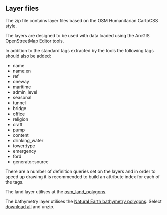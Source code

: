 ## Layer files

The zip file contains layer files based on the OSM Humanitarian CartoCSS style.

The layers are designed to be used with data loaded using the ArcGIS OpenStreetMap Editor tools.

In addition to the standard tags extracted by the tools the following tags should also be added:

- name
- name:en
- ref
- oneway
- maritime
- admin_level
- seasonal
- tunnel
- bridge
- office
- religion
- craft
- pump
- content
- drinking_water
- tower:type
- emergency
- ford
- generator:source

There are a number of definition queries set on the layers and in order to speed up drawing it is recommended to build an attribute index for each of the tags.

The land layer utilises at the [osm_land_polygons](http://openstreetmapdata.com/data/land-polygons).

The bathymetry layer utilises the [Natural Earth bathymetry polygons](http://www.naturalearthdata.com/downloads/10m-physical-vectors/10m-bathymetry). Select [download all](http://www.naturalearthdata.com/http//www.naturalearthdata.com/download/10m/physical/ne_10m_bathymetry_all.zip) and unzip.
